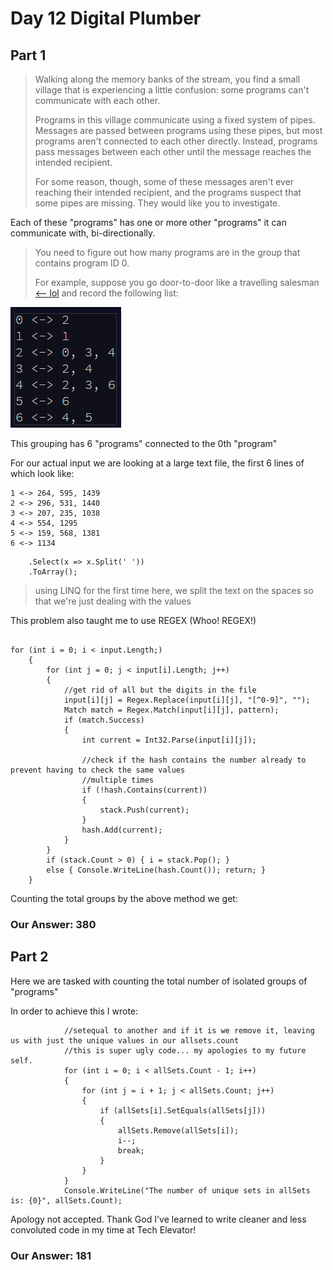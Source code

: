 # Day 12 Digital Plumber

## Part 1

>Walking along the memory banks of the stream, you find a small village that is experiencing a little confusion: some programs can't communicate with each other.
>
>Programs in this village communicate using a fixed system of pipes. Messages are passed between programs using these pipes, but most programs aren't connected to each other directly. Instead, programs pass messages between each other until the message reaches the intended recipient.
>
>For some reason, though, some of these messages aren't ever reaching their intended recipient, and the programs suspect that some pipes are missing. They would like you to investigate.


Each of these "programs" has one or more other "programs" it can communicate with, bi-directionally.

>You need to figure out how many programs are in the group that contains program ID 0.
>
>For example, suppose you go door-to-door like a travelling salesman [<-- lol](https://en.wikipedia.org/wiki/Travelling_salesman_problem) and record the following list:

![travelling-salesman](../images/travelling-salesman.png)

This grouping has 6 "programs" connected to the 0th "program"

For our actual input we are looking at a large text file, the first 6 lines of which look like: 
```0 <-> 780, 1330
1 <-> 264, 595, 1439
2 <-> 296, 531, 1440
3 <-> 207, 235, 1038
4 <-> 554, 1295
5 <-> 159, 568, 1381
6 <-> 1134
```


```  static string[][] input = File.ReadAllLines(@"day12.txt")
    .Select(x => x.Split(' '))
    .ToArray();
```
>using LINQ for the first time here, we split the text on the spaces so that we're just dealing with the values


This problem also taught me to use REGEX (Whoo! REGEX!)
```string pattern = @"\d";

for (int i = 0; i < input.Length;)
    {
        for (int j = 0; j < input[i].Length; j++)
        {
            //get rid of all but the digits in the file
            input[i][j] = Regex.Replace(input[i][j], "[^0-9]", "");
            Match match = Regex.Match(input[i][j], pattern);
            if (match.Success)
            {
                int current = Int32.Parse(input[i][j]);

                //check if the hash contains the number already to prevent having to check the same values 
                //multiple times
                if (!hash.Contains(current))
                {
                    stack.Push(current);
                }
                hash.Add(current);
            }
        }
        if (stack.Count > 0) { i = stack.Pop(); }
        else { Console.WriteLine(hash.Count()); return; }
    }
```

Counting the total groups by the above method we get: 

### Our Answer: 380

## Part 2

Here we are tasked with counting the total number of isolated groups of "programs"

In order to achieve this I wrote: 

``` //once allsets has been populated with all of the sorted sets in "hash" we check each one to see if it is 
            //setequal to another and if it is we remove it, leaving us with just the unique values in our allsets.count
            //this is super ugly code... my apologies to my future self.
            for (int i = 0; i < allSets.Count - 1; i++)
            {
                for (int j = i + 1; j < allSets.Count; j++)
                {
                    if (allSets[i].SetEquals(allSets[j]))
                    {
                        allSets.Remove(allSets[i]);
                        i--;
                        break;
                    }
                }
            }
            Console.WriteLine("The number of unique sets in allSets is: {0}", allSets.Count);
```

Apology not accepted. Thank God I've learned to write cleaner and less convoluted code in my time at Tech Elevator! 

### Our Answer: 181




